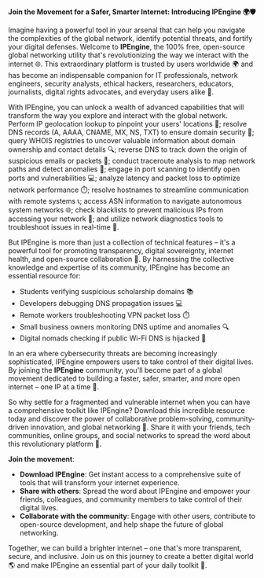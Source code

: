 **Join the Movement for a Safer, Smarter Internet: Introducing IPEngine 🌍🛡️**

Imagine having a powerful tool in your arsenal that can help you navigate the complexities of the global network, identify potential threats, and fortify your digital defenses. Welcome to **IPEngine**, the 100% free, open-source global networking utility that's revolutionizing the way we interact with the internet 🌐. This extraordinary platform is trusted by users worldwide 🌍 and has become an indispensable companion for IT professionals, network engineers, security analysts, ethical hackers, researchers, educators, journalists, digital rights advocates, and everyday users alike 🔗.

With IPEngine, you can unlock a wealth of advanced capabilities that will transform the way you explore and interact with the global network. Perform IP geolocation lookup to pinpoint your users' locations 📍; resolve DNS records (A, AAAA, CNAME, MX, NS, TXT) to ensure domain security 🔑; query WHOIS registries to uncover valuable information about domain ownership and contact details 🔍; reverse DNS to track down the origin of suspicious emails or packets 📨; conduct traceroute analysis to map network paths and detect anomalies 🔴; engage in port scanning to identify open ports and vulnerabilities 💻; analyze latency and packet loss to optimize network performance ⏱️; resolve hostnames to streamline communication with remote systems 📞; access ASN information to navigate autonomous system networks 🌐; check blacklists to prevent malicious IPs from accessing your network 🔴; and utilize network diagnostics tools to troubleshoot issues in real-time 🔧.

But IPEngine is more than just a collection of technical features – it's a powerful tool for promoting transparency, digital sovereignty, internet health, and open-source collaboration 🌟. By harnessing the collective knowledge and expertise of its community, IPEngine has become an essential resource for:

* Students verifying suspicious scholarship domains 📚
* Developers debugging DNS propagation issues 💻
* Remote workers troubleshooting VPN packet loss ⏱️
* Small business owners monitoring DNS uptime and anomalies 🔍
* Digital nomads checking if public Wi-Fi DNS is hijacked 🌴

In an era where cybersecurity threats are becoming increasingly sophisticated, IPEngine empowers users to take control of their digital lives. By joining the **IPEngine** community, you'll become part of a global movement dedicated to building a faster, safer, smarter, and more open internet – one IP at a time 🚀.

So why settle for a fragmented and vulnerable internet when you can have a comprehensive toolkit like IPEngine? Download this incredible resource today and discover the power of collaborative problem-solving, community-driven innovation, and global networking 📡. Share it with your friends, tech communities, online groups, and social networks to spread the word about this revolutionary platform 🔗.

**Join the movement**:

* **Download IPEngine**: Get instant access to a comprehensive suite of tools that will transform your internet experience.
* **Share with others**: Spread the word about IPEngine and empower your friends, colleagues, and community members to take control of their digital lives.
* **Collaborate with the community**: Engage with other users, contribute to open-source development, and help shape the future of global networking.

Together, we can build a brighter internet – one that's more transparent, secure, and inclusive. Join us on this journey to create a better digital world 🌎 and make IPEngine an essential part of your daily toolkit 🔧.